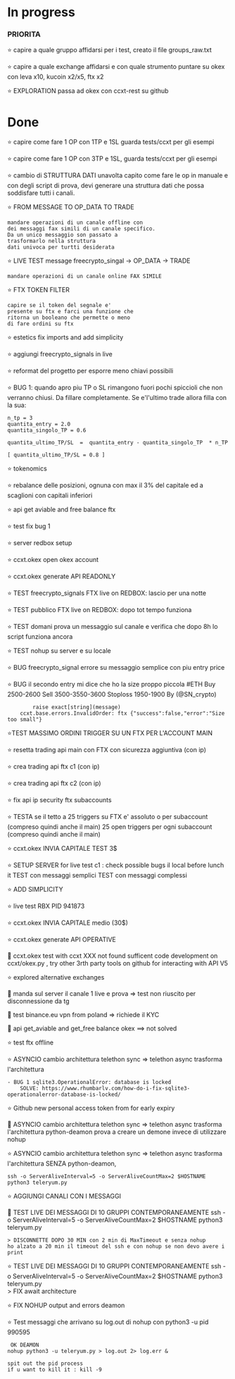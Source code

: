 # In progress
### PRIORITA

⭐ capire a quale gruppo affidarsi per i test, creato il file groups_raw.txt


⭐ capire a quale exchange affidarsi e con quale strumento
puntare su okex con leva x10, kucoin x2/x5, ftx x2


⭐ EXPLORATION passa ad okex con ccxt-rest su github

# Done

⭐ capire come fare 1 OP con 1TP e 1SL
    guarda tests/ccxt per gli esempi

⭐ capire come fare 1 OP con 3TP e 1SL, 
    guarda tests/ccxt per gli esempi

⭐ cambio di STRUTTURA DATI
    unavolta capito come fare le op in manuale
    e con degli script di prova, devi generare 
    una struttura dati che possa soddisfare tutti i canali.

⭐ FROM MESSAGE TO OP_DATA TO TRADE

    mandare operazioni di un canale offline con
    dei messaggi fax simili di un canale specifico.
    Da un unico messaggio son passato a 
    trasformarlo nella struttura 
    dati univoca per turtti desiderata

⭐  LIVE TEST message freecrypto_singal
      ->  OP_DATA -> TRADE 

    mandare operazioni di un canale online FAX SIMILE

⭐  FTX TOKEN FILTER

    capire se il token del segnale e' 
    presente su ftx e farci una funzione che
    ritorna un booleano che permette o meno
    di fare ordini su ftx

⭐  estetics
   fix imports and add simplicity


⭐  aggiungi freecrypto_signals in live

⭐  reformat del progetto per esporre meno chiavi possibili

⭐ BUG 1: quando apro piu TP o SL rimangono fuori pochi spiccioli che non verranno chiusi. Da fillare completamente. Se e'l'ultimo trade allora filla con la sua:  
    
    n_tp = 3
    quantita_entry = 2.0
    quantita_singolo_TP = 0.6

    quantita_ultimo_TP/SL  =  quantita_entry - quantita_singolo_TP  * n_TP

    [ quantita_ultimo_TP/SL = 0.8 ] 


⭐ tokenomics

⭐ rebalance delle posizioni, ognuna con max il 3% del capitale
    ed a scaglioni con capitali inferiori

⭐ api get aviable and free balance ftx

⭐ test fix bug 1

⭐ server redbox setup

⭐ ccxt.okex     open okex account

⭐ ccxt.okex    generate API READONLY

⭐ TEST freecrypto_signals FTX live on REDBOX: lascio per una notte

⭐ TEST pubblico FTX live on REDBOX: dopo tot tempo funziona

⭐ TEST domani prova un messaggio sul canale e verifica che dopo 8h lo script funziona ancora

⭐ TEST nohup su server e su locale

⭐ BUG freecrypto_signal errore su messaggio semplice con piu entry price 

⭐ BUG il secondo entry mi dice che ho la size proppo piccola
        #ETH 
        Buy 2500-2600
        Sell 3500-3550-3600
        Stoploss 1950-1900
        By (@SN_crypto)

            raise exact[string](message)
        ccxt.base.errors.InvalidOrder: ftx {"success":false,"error":"Size too small"}

⭐TEST MASSIMO ORDINI TRIGGER SU UN FTX PER L'ACCOUNT MAIN

⭐ resetta trading api main con FTX con sicurezza aggiuntiva (con ip)

⭐  crea trading api ftx c1 (con ip)

⭐  crea trading api ftx c2 (con ip)

⭐  fix api ip security ftx subaccounts

⭐ TESTA se il tetto a 25 triggers su FTX e' assoluto o per subaccount (compreso quindi anche il main)
    25 open triggers per ogni subaccount (compreso quindi anche il main)

⭐ ccxt.okex    INVIA CAPITALE TEST 3$

⭐ SETUP SERVER for live test c1 : check possible bugs il local before lunch it
TEST con messaggi semplici
TEST con messaggi complessi

⭐ ADD SIMPLICITY

⭐ live test RBX
PID 941873

⭐  ccxt.okex    INVIA CAPITALE medio (30$)

⭐ ccxt.okex    generate API OPERATIVE

🔻 ccxt.okex    test with ccxt XXX not found sufficent code development on ccxt/okex.py , try other 3rth party tools on github for interacting with API V5

⭐ explored alternative exchanges

🔻 manda sul server il canale 1 live e prova => test non riuscito per disconnessione da tg

🔻 test binance.eu vpn from poland => richiede il KYC

🔻 api get_aviable and get_free balance okex ==> not solved

⭐ test ftx offline

⭐ ASYNCIO cambio architettura telethon sync => telethon async 
trasforma l'architettura
    
    - BUG 1 sqlite3.OperationalError: database is locked
        SOLVE: https://www.rhumbarlv.com/how-do-i-fix-sqlite3-operationalerror-database-is-locked/
⭐ Github new personal access token from for early expiry

🔻  ASYNCIO cambio architettura telethon sync => telethon async 
trasforma l'architettura
    python-deamon prova a creare un demone invece di utilizzare nohup

⭐  ASYNCIO cambio architettura telethon sync => telethon async 
trasforma l'architettura
    SENZA python-deamon,
    
    ssh -o ServerAliveInterval=5 -o ServerAliveCountMax=2 $HOSTNAME
    python3 teleryum.py  


⭐ AGGIUNGI CANALI CON I MESSAGGI

🔻 TEST LIVE DEI MESSAGGI DI 10 GRUPPI CONTEMPORANEAMENTE 
    ssh -o ServerAliveInterval=5 -o ServerAliveCountMax=2 $HOSTNAME
    python3 teleryum.py  
    
    > DISCONNETTE DOPO 30 MIN con 2 min di MaxTimeout e senza nohup
    ho alzato a 20 min il timeout del ssh e con nohup se non devo avere i print

⭐ TEST LIVE DEI MESSAGGI DI 10 GRUPPI CONTEMPORANEAMENTE 
    ssh -o ServerAliveInterval=5 -o ServerAliveCountMax=2 $HOSTNAME
    python3 teleryum.py  
    > FIX await architecture

⭐ FIX NOHUP output and errors deamon

⭐ Test messaggi che arrivano su log.out di nohup con python3 -u
    pid 990595
    
     OK DEAMON 
    nohup python3 -u teleryum.py > log.out 2> log.err & 
    
    spit out the pid process 
    if u want to kill it : kill -9 